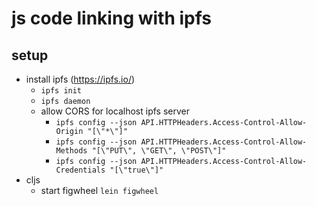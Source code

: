 # js code linking with ipfs

## setup

* install ipfs (https://ipfs.io/)
  * `ipfs init`
  * `ipfs daemon`
  * allow CORS for localhost ipfs server
    * `ipfs config --json API.HTTPHeaders.Access-Control-Allow-Origin "[\"*\"]"`
    * `ipfs config --json API.HTTPHeaders.Access-Control-Allow-Methods "[\"PUT\", \"GET\", \"POST\"]"`
    * `ipfs config --json API.HTTPHeaders.Access-Control-Allow-Credentials "[\"true\"]"`
* cljs
  * start figwheel `lein figwheel`